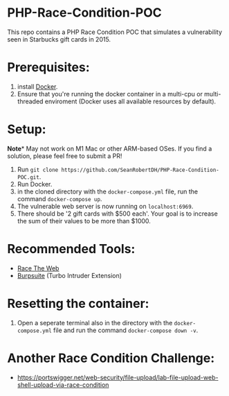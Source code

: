 # PHP-Race-Condition-POC
This repo contains a PHP Race Condition POC that simulates a vulnerability seen in Starbucks gift cards in 2015.

# Prerequisites:
1. install [Docker](https://docs.docker.com/get-docker/).
2. Ensure that you're running the docker container in a multi-cpu or multi-threaded enviroment (Docker uses all available resources by default).

# Setup:
**Note*** May not work on M1 Mac or other ARM-based OSes. If you find a solution, please feel free to submit a PR!

1. Run `git clone https://github.com/SeanRobertDH/PHP-Race-Condition-POC.git`.
2. Run Docker.
3. in the cloned directory with the `docker-compose.yml` file, run the command `docker-compose up`.
4. The vulnerable web server is now running on `localhost:6969`.
5. There should be '2 gift cards with $500 each'. Your goal is to increase the sum of their values to be more than $1000.

# Recommended Tools:
- [Race The Web](https://github.com/TheHackerDev/race-the-web)
- [Burpsuite](https://portswigger.net/burp/releases#community) (Turbo Intruder Extension)

# Resetting the container:
1. Open a seperate terminal also in the directory with the `docker-compose.yml` file and run the command `docker-compose down -v`.

# Another Race Condition Challenge:
- https://portswigger.net/web-security/file-upload/lab-file-upload-web-shell-upload-via-race-condition
